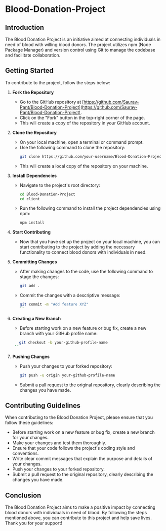 # Blood-Donation-Project

## Introduction
The Blood Donation Project is an initiative aimed at connecting individuals in need of blood with willing blood donors. The project utilizes npm (Node Package Manager) and version control using Git to manage the codebase and facilitate collaboration.

## Getting Started
To contribute to the project, follow the steps below:

1. **Fork the Repository**
   - Go to the GitHub repository at [https://github.com/Saurav-Pant/Blood-Donation-Project](https://github.com/Saurav-Pant/Blood-Donation-Project).
   - Click on the "Fork" button in the top-right corner of the page.
   - This will create a copy of the repository in your GitHub account.

2. **Clone the Repository**
   - On your local machine, open a terminal or command prompt.
   - Use the following command to clone the repository:
     ```bash
     git clone https://github.com/your-username/Blood-Donation-Project.git
     ```
   - This will create a local copy of the repository on your machine.

3. **Install Dependencies**
   - Navigate to the project's root directory:
     ```bash
     cd Blood-Donation-Project
     cd client
     ```
   - Run the following command to install the project dependencies using npm:
     ```bash
     npm install
     ```

4. **Start Contributing**
   - Now that you have set up the project on your local machine, you can start contributing to the project by adding the necessary functionality to connect blood donors with individuals in need.

5. **Committing Changes**
   - After making changes to the code, use the following command to stage the changes:
     ```bash
     git add .
     ```
   - Commit the changes with a descriptive message:
     ```bash
     git commit -m "Add feature XYZ"
     ``
6. **Creating a New Branch**
   - Before starting work on a new feature or bug fix, create a new branch with your GitHub profile name:
   ```bash
      git checkout -b your-github-profile-name
    ``

7. **Pushing Changes**
   - Push your changes to your forked repository:
     ```bash
     git push -u origin your-github-profile-name
     ```
   - Submit a pull request to the original repository, clearly describing the changes you have made.

## Contributing Guidelines
When contributing to the Blood Donation Project, please ensure that you follow these guidelines:
- Before starting work on a new feature or bug fix, create a new branch for your changes.
- Make your changes and test them thoroughly.
- Ensure that your code follows the project's coding style and conventions.
- Write clear commit messages that explain the purpose and details of your changes.
- Push your changes to your forked repository.
- Submit a pull request to the original repository, clearly describing the changes you have made.

## Conclusion
The Blood Donation Project aims to make a positive impact by connecting blood donors with individuals in need of blood. By following the steps mentioned above, you can contribute to this project and help save lives. Thank you for your support!

